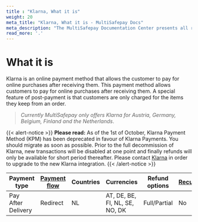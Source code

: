 ```yaml
---
title : "Klarna, What it is"
weight: 20
meta_title: "Klarna, What it is - MultiSafepay Docs"
meta_description: "The MultiSafepay Documentation Center presents all relevant information about our Plugins and API. You can also find support pages for Payment Methods, Tools and General Questions as well as the contact details of our Support and Integration Teams."
read_more: '.'
---
```

# What it is
Klarna is an online payment method that allows the customer to pay for online purchases after receiving them. This payment method allows customers to pay for online purchases after receiving them. A special feature of post-payment is that customers are only charged for the items they keep from an order. 

>_Currently MultiSafepay only offers Klarna for Austria, Germany, Belgium, Finland and the Netherlands_.

{{< alert-notice >}} __Please read:__ As of the 1st of October, Klarna Payment Method (KPM) has been deprecated in favour of Klarna Payments. You should migrate as soon as possible. Prior to the full decommission of Klarna, new transactions will be disabled at one point and finally refunds will only be available for short period thereafter. Please contact [Klarna](https://www.klarna.com/nl/zakelijk/webwinkelsupport/) in order to upgrade to the new Klarna integration.  {{< /alert-notice >}} 

| Payment type   | [Payment flow](https://docs.multisafepay.com/faq/api/difference-between-direct-and-redirect/)      | Countries | Currencies | Refund options  | [Recurring](https://docs.multisafepay.com/tools/recurring-payments/)   | [Chargebacks](https://docs.multisafepay.com/faq/chargebacks/)   |
|----------------|-------------------|-----------|------------|------------------|------------|---------------|
|Pay After Delivery|Redirect|NL|AT, DE, BE, FI, NL, SE, NO, DK|Full/Partial|No|No|